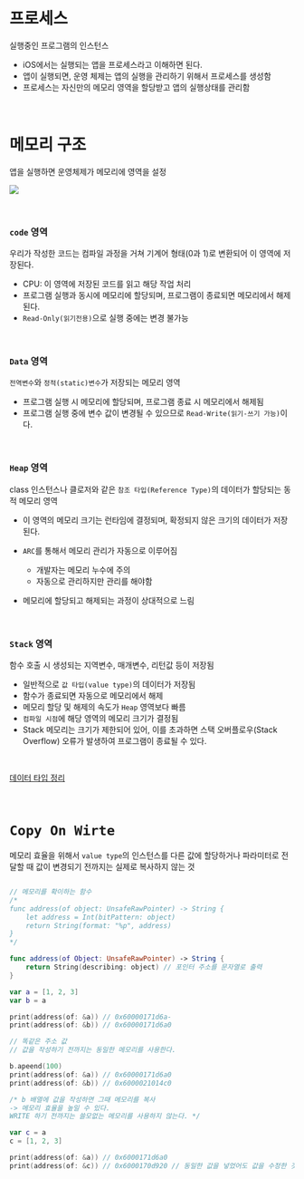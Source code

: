 # 프로세스
실행중인 프로그램의 인스턴스
- iOS에서는 실행되는 앱을 프로세스라고 이해하면 된다.
- 앱이 실행되면, 운영 체제는 앱의 실행을 관리하기 위해서 프로세스를 생성함
- 프로세스는 자신만의 메모리 영역을 할당받고 앱의 실행상태를 관리함

<br>

# 메모리 구조
앱을 실행하면 운영체제가 메모리에 영역을 설정

![](https://velog.velcdn.com/images/jihyee10/post/fbb2ba3e-0196-4dc0-8181-0f6fbf9de33b/image.png)

<br>

### `code` 영역
우리가 작성한 코드는 컴파일 과정을 거쳐 기계어 형태(0과 1)로 변환되어 이 영역에 저장된다.
- CPU: 이 영역에 저장된 코드를 읽고 해당 작업 처리
- 프로그램 실행과 동시에 메모리에 할당되며, 프로그램이 종료되면 메모리에서 해제된다.
- `Read-Only(읽기전용)`으로 실행 중에는 변경 불가능

<br>

### `Data` 영역
`전역변수`와 `정적(static)변수`가 저장되는 메모리 영역
- 프로그램 실행 시 메모리에 할당되며, 프로그램 종료 시 메모리에서 해제됨
- 프로그램 실행 중에 변수 값이 변경될 수 있으므로 `Read-Write(읽기-쓰기 가능)`이다.


<br>


### `Heap` 영역
class 인스턴스나 클로저와 같은 `참조 타입(Reference Type)`의 데이터가 할당되는 동적 메모리 영역
- 이 영역의 메모리 크기는 런타임에 결정되며, 확정되지 않은 크기의 데이터가 저장된다.
- `ARC`를 통해서 메모리 관리가 자동으로 이루어짐
	
    - 개발자는 메모리 누수에 주의
    - 자동으로 관리하지만 관리를 해야함
    
- 메모리에 할당되고 해제되는 과정이 상대적으로 느림

<br>

### `Stack` 영역
함수 호출 시 생성되는 지역변수, 매개변수, 리턴값 등이 저장됨
- 일반적으로 `값 타입(value type)`의 데이터가 저장됨
- 함수가 종료되면 자동으로 메모리에서 해제
- 메모리 할당 및 해제의 속도가 `Heap` 영역보다 빠름
- `컴파일 시점`에 해당 영역의 메모리 크기가 결정됨
- Stack 메모리는 크기가 제한되어 있어, 이를 초과하면 스택 오버플로우(Stack Overflow) 오류가 발생하여 프로그램이 종료될 수 있다.
<br>

[데이터 타입 정리](https://github.com/munuiee/Today-I-Learned/blob/main/Swift/데이터타입.md)

<br>

# `Copy On Wirte`
메모리 효율을 위해서 `value type`의 인스턴스를 다른 값에 할당하거나 파라미터로 전달할 때 값이 변경되기 전까지는 실제로 복사하지 않는 것

```swift

// 메모리를 확이하는 함수
/*
func address(of object: UnsafeRawPointer) -> String {
	let address = Int(bitPattern: object)
    return String(format: "%p", address)
}
*/

func address(of Object: UnsafeRawPointer) -> String {
	return String(describing: object) // 포인터 주소를 문자열로 출력
}

var a = [1, 2, 3]
var b = a

print(address(of: &a)) // 0x60000171d6a-
print(address(of: &b)) // 0x60000171d6a0

// 똑같은 주소 값
// 값을 작성하기 전까지는 동일한 메모리를 사용한다.

b.apeend(100)
print(address(of: &a)) // 0x60000171d6a0
print(address(of: &b)) // 0x6000021014c0

/* b 배열에 값을 작성하면 그때 메모리를 복사
-> 메모리 효율을 높일 수 있다.
WRITE 하기 전까지는 쓸모없는 메모리를 사용하지 않는다. */

var c = a
c = [1, 2, 3]

print(address(of: &a)) // 0x6000171d6a0
print(address(of: &c)) // 0x6000170d920 // 동일한 값을 넣었어도 값을 수정한 것이기 때문에 새로운 주소값이 나옴
```
